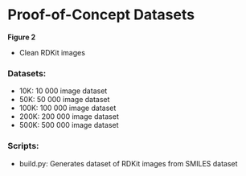 # Proof-of-Concept Datasets

**Figure 2**

 - Clean RDKit images

### Datasets:
 - 10K:   10 000 image dataset
 - 50K:   50 000 image dataset
 - 100K:  100 000 image dataset
 - 200K:  200 000 image dataset
 - 500K:  500 000 image dataset

### Scripts:
 - build.py:  Generates dataset of RDKit images from SMILES dataset

